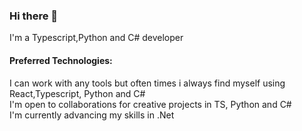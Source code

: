 ### Hi there 👋
I'm a Typescript,Python and C# developer

<h4>Preferred Technologies:</h4>
I can work with any tools but often times i always find myself using React,Typescript, Python and  C#
<br/>
I'm open to collaborations for creative projects in TS, Python and C#
<br/>
I'm currently advancing my skills in .Net
